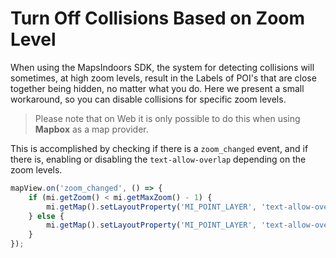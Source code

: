 # Turn Off Collisions Based on Zoom Level

When using the MapsIndoors SDK, the system for detecting collisions will sometimes, at high zoom levels, result in the Labels of POI's that are close together being hidden, no matter what you do. Here we present a small workaround, so you can disable collisions for specific zoom levels.

> Please note that on Web it is only possible to do this when using **Mapbox** as a map provider.

This is accomplished by checking if there is a `zoom_changed` event, and if there is, enabling or disabling the `text-allow-overlap` depending on the zoom levels.

```javascript
mapView.on('zoom_changed', () => {
    if (mi.getZoom() < mi.getMaxZoom() - 1) {
        mi.getMap().setLayoutProperty('MI_POINT_LAYER', 'text-allow-overlap', true);
    } else {
        mi.getMap().setLayoutProperty('MI_POINT_LAYER', 'text-allow-overlap', false);
    }
});
```

[\
](https://docs.mapsindoors.com/location-details)

